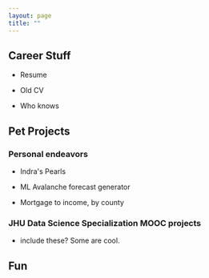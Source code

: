 ```yaml
---
layout: page
title: ""
---
```


## Career Stuff 

- Resume

- Old CV

- Who knows

## Pet Projects

### Personal endeavors

- Indra's Pearls

- ML Avalanche forecast generator

- Mortgage to income, by county 

### JHU Data Science Specialization MOOC projects

- include these? Some are cool. 



 

## Fun

